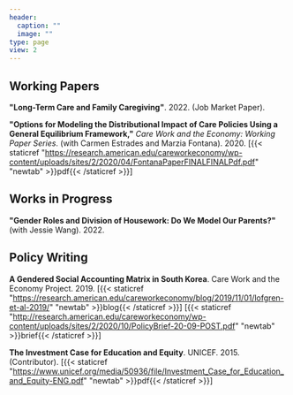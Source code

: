```yaml
---
header:
  caption: ""
  image: ""
type: page
view: 2
---
```


## Working Papers  
  
**"Long-Term Care and Family Caregiving"**. 2022. (Job Market Paper).

**"Options for Modeling the Distributional Impact of Care Policies Using a General Equilibrium Framework,"** *Care Work and the Economy: Working Paper Series*. (with Carmen Estrades and Marzia Fontana). 2020. [{{< staticref "https://research.american.edu/careworkeconomy/wp-content/uploads/sites/2/2020/04/FontanaPaperFINALFINALPdf.pdf" "newtab" >}}pdf{{< /staticref >}}] 

## Works in Progress

**"Gender Roles and Division of Housework: Do We Model Our Parents?"** (with Jessie Wang). 2022.

## Policy Writing

**A Gendered Social Accounting Matrix in South Korea**. Care Work and the Economy Project. 2019. [{{< staticref "https://research.american.edu/careworkeconomy/blog/2019/11/01/lofgren-et-al-2019/" "newtab" >}}blog{{< /staticref >}}] [{{< staticref "http://research.american.edu/careworkeconomy/wp-content/uploads/sites/2/2020/10/PolicyBrief-20-09-POST.pdf" "newtab" >}}brief{{< /staticref >}}] 

**The Investment Case for Education and Equity**. UNICEF. 2015. (Contributor). [{{< staticref "https://www.unicef.org/media/50936/file/Investment_Case_for_Education_and_Equity-ENG.pdf" "newtab" >}}pdf{{< /staticref >}}]




